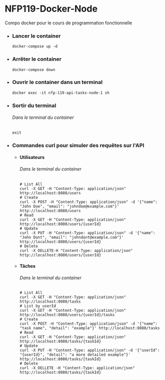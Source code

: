 # NFP119-Docker-Node
Compo docker pour le cours de programmation fonctionnelle

- ### Lancer le container

    ```Shell
    docker-compose up -d
    ```

- ### Arrêter le container

    ```Shell
    docker-compose down
    ```

- ### Ouvrir le container dans un terminal

    ```Shell
    docker exec -it nfp-119-api-tasks-node-1 sh
    ```

- ### Sortir du terminal

    ###### Dans le terminal du container
    ```Shell
    exit
    ```

- ### Commandes curl pour simuler des requêtes sur l'API

  - #### Utilisateurs

    ###### Dans le terminal du container
        
    ```shell 
    # List All
    curl -X GET -H "Content-Type: application/json" http://localhost:8080/users
    # Create
    curl -X POST -H "Content-Type: application/json" -d '{"name": "John Doe", "email": "johndoe@example.com"}' http://localhost:8080/users
    # Read
    curl -X GET -H "Content-Type: application/json" http://localhost:8080/users/{userId}
    # Update
    curl -X PUT -H "Content-Type: application/json" -d '{"name": "John Dont", "email": "johndont@example.com"}' http://localhost:8080/users/{userId}
    # Delete
    curl -X DELLETE-H "Content-Type: application/json" http://localhost:8080/users/{userId}
    ```

  - #### Tâches

    ###### Dans le terminal du container
    
    ```shell
    # List All
    curl -X GET -H "Content-Type: application/json" http://localhost:8080/tasks
    # List by userId
    curl -X GET -H "Content-Type: application/json" http://localhost:8080/users/{userId}/tasks
    # Create
    curl -X POST -H "Content-Type: application/json" -d '{"name": "task name", "detail": "example"}' http://localhost:8080/tasks
    # Read
    curl -X GET -H "Content-Type: application/json" http://localhost:8080/tasks/{taskId}
    # Update
    curl -X PUT -H "Content-Type: application/json" -d '{"userId": "{userId}", "detail": "a more detailed example"}' http://localhost:8080/tasks/{taskId}
    # Delete
    curl -X DELLETE -H "Content-Type: application/json" http://localhost:8080/tasks/{taskId}
    ```